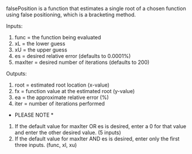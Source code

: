 falsePosition is a function that estimates a single root of a chosen 
function using false positioning, which is a bracketing method.

Inputs:
1. func = the function being evaluated
1. xL = the lower guess
1. xU = the upper guess
1. es = desired relative error (defaults to 0.0001%)
1. maxIter = desired number of iterations (defaults to 200)
 
Outputs:
1. root = estimated root location (x-value)
1. fx = function value at the estimated root (y-value)
1. ea = the approximate relative error (%)
1. iter = number of iterations performed

* PLEASE NOTE *
1. If the default value for maxIter OR es is desired, enter a 0 for that value and enter the other desired value. (5 inputs)
1. If the default value for maxIter AND es is desired, enter only the first three inputs. (func, xl, xu)
